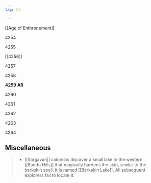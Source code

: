 ```yaml
---
tag: 🕛

---
```

[[Age of Enthronement]]


4254

4255

[[4256]]

4257

4258

**4259 AR**

4260

4261

4262

4263

4264



## Miscellaneous

>  - [[Sargavan]] colonists discover a small lake in the western [[Bandu Hills]] that magically hardens the skin, similar to the barkskin spell; it is named [[Barkskin Lake]]. All subsequent explorers fail to locate it.






